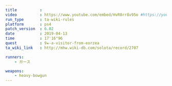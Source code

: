 ```yaml
---
title          :
video          : https://www.youtube.com/embed/HvR0rr8v95o #https://youtu.be/HvR0rr8v95o
run_type       : ta-wiki-rules
platform       : ps4
patch_version  : 6.02
date           : 2019-04-13
time           : 17'16"96
quest          : 9★-a-visitor-from-eorzea
ta_wiki_link   : http://mhw.wiki-db.com/solota/record/2707

runners:
    - ガース

weapons:
    - heavy-bowgun
---
```

